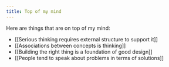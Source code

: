 ```yaml
---
title: Top of my mind
---
```


Here are things that are on top of my mind:
- [[Serious thinking requires external structure to support it]]
- [[Associations between concepts is thinking]]
- [[Building the right thing is a foundation of good design]]
- [[People tend to speak about problems in terms of solutions]]